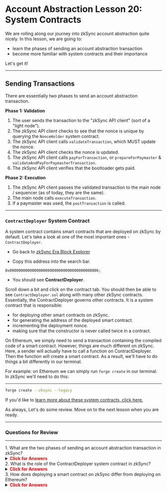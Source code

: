 # Account Abstraction Lesson 20: System Contracts

We are rolling along our journey into zkSync account abstraction quite nicely. In this lesson, we are going to:

- learn the phases of sending an account abstraction transaction
- become more familiar with system contracts and their importance

Let's get it!

---

## Sending Transactions

There are essentially two phases to send an account abstraction transaction.

**Phase 1: Validation**

1. The user sends the transaction to the "zkSync API client" (sort of a "light node").
2. The zkSync API client checks to see that the nonce is unique by querying the `NonceHolder` system contract.
3. The zkSync API client calls `validateTransaction`, which MUST update the nonce.
4. The zkSync API client checks the nonce is updated.
5. The zkSync API client calls `payForTransaction`, or `prepareForPaymaster` & `validateAndPayForPaymasterTransaction`.
6. The zkSync API client verifies that the bootloader gets paid.

**Phase 2: Execution**

1. The zkSync API client passes the validated transaction to the main node / sequencer (as of today, they are the same).
2. The main node calls `executeTransaction`.
3. If a paymaster was used, the `postTransaction` is called.

---

### `ContractDeployer` System Contract

A system contract contains smart contracts that are deployed on zkSync by default. Let's take a look at one of the most important ones - `ContractDeployer`.

- Go back to [zkSync Era Block Explorer](https://sepolia.explorer.zksync.io/)

- Copy this address into the search bar.

```solidity
0x0000000000000000000000000000000000008006;
```

- You should see **ContractDeployer**.

Scroll down a bit and click on the contract tab. You should then be able to see `ContractDeployer.sol` along with many other zkSync contracts. Essentially, the ContractDeployer governs other contracts. It is a system contract that is responsible:

- for deploying other smart contracts on zkSync.
- for generating the address of the deployed smart contract.
- incrementing the deployment nonce.
- making sure that the constructor is never called twice in a contract.

On Ethereum, we simply need to send a transaction containing the compiled code of a smart contract. However, things are much different on zkSync. Here, a sender will actually have to call a function on ContractDeployer. Then the function will create a smart contract. As a result, we'll have to do things a bit differently in our terminal.

For example: on Ethereum we can simply run `forge create` in our terminal. In zkSync we'll need to do this:

---

```bash
forge create --zksync --legacy
```

If you'd like to [learn more about these system contracts, click here.](https://docs.zksync.io/build/developer-reference/era-contracts/system-contracts)

As always, Let's do some review. Move on to the next lesson when you are ready.

---

### Questions for Review

---

<summary>1. What are the two phases of sending an account abstraction transaction in zkSync?</summary>

<details>

**<summary><span style="color:red">Click for Answers</span></summary>**

```Solidity
Validation & Execution
```

</details>

<summary>2.  What is the role of the ContractDeployer system contract in zkSync?</summary>

<details>

**<summary><span style="color:red">Click for Answers</span></summary>**

- Deploying other smart contracts on zkSync.
- Generating the address of the deployed smart contract.
- Incrementing the deployment nonce.
- Ensuring that the constructor is never called twice in a contract.

</details>

<summary>3. How does deploying a smart contract on zkSync differ from deploying on Ethereum?</summary>

<details>

**<summary><span style="color:red">Click for Answers</span></summary>**

```Solidity
On Ethereum, deploying a smart contract involves sending a transaction containing the compiled code of the smart contract. In zkSync a sender must call a function on a system contract, ContractDeployer, to create a smart contract. zkSync may also require different commands in the terminal, such as using forge create --zksync --legacy instead of just forge create.
```

</details>
